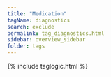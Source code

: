 ```yaml
---
title: "Medication"
tagName: diagnostics
search: exclude
permalink: tag_diagnostics.html
sidebar: overview_sidebar
folder: tags
---
```

{% include taglogic.html %}
